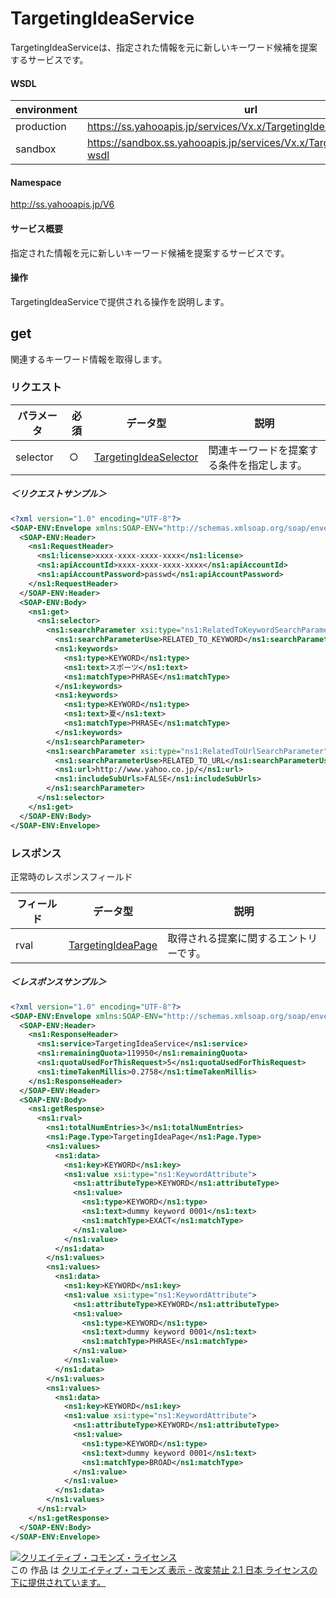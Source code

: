# TargetingIdeaService
TargetingIdeaServiceは、指定された情報を元に新しいキーワード候補を提案するサービスです。

#### WSDL
| environment | url |
|---|---|
| production  | https://ss.yahooapis.jp/services/Vx.x/TargetingIdeaService?wsdl|
| sandbox  | https://sandbox.ss.yahooapis.jp/services/Vx.x/TargetingIdeaService?wsdl|

#### Namespace
http://ss.yahooapis.jp/V6

#### サービス概要
指定された情報を元に新しいキーワード候補を提案するサービスです。

#### 操作
TargetingIdeaServiceで提供される操作を説明します。

## get
関連するキーワード情報を取得します。

### リクエスト
| パラメータ | 必須 | データ型 | 説明 | 
|---|---|---|---|
| selector | ○ | [TargetingIdeaSelector](../data/TargetingIdeaSelector.md) | 関連キーワードを提案する条件を指定します。 | 

##### ＜リクエストサンプル＞
```xml
<?xml version="1.0" encoding="UTF-8"?>
<SOAP-ENV:Envelope xmlns:SOAP-ENV="http://schemas.xmlsoap.org/soap/envelope/" xmlns:ns1="http://ss.yahooapis.jp/V6" xmlns:xsi="http://www.w3.org/2001/XMLSchema-instance">
  <SOAP-ENV:Header>
    <ns1:RequestHeader>
      <ns1:license>xxxx-xxxx-xxxx-xxxx</ns1:license>
      <ns1:apiAccountId>xxxx-xxxx-xxxx-xxxx</ns1:apiAccountId>
      <ns1:apiAccountPassword>passwd</ns1:apiAccountPassword>
    </ns1:RequestHeader>
  </SOAP-ENV:Header>
  <SOAP-ENV:Body>
    <ns1:get>
      <ns1:selector>
        <ns1:searchParameter xsi:type="ns1:RelatedToKeywordSearchParameter">
          <ns1:searchParameterUse>RELATED_TO_KEYWORD</ns1:searchParameterUse>
          <ns1:keywords>
            <ns1:type>KEYWORD</ns1:type>
            <ns1:text>スポーツ</ns1:text>
            <ns1:matchType>PHRASE</ns1:matchType>
          </ns1:keywords>
          <ns1:keywords>
            <ns1:type>KEYWORD</ns1:type>
            <ns1:text>夏</ns1:text>
            <ns1:matchType>PHRASE</ns1:matchType>
          </ns1:keywords>
        </ns1:searchParameter>
        <ns1:searchParameter xsi:type="ns1:RelatedToUrlSearchParameter">
          <ns1:searchParameterUse>RELATED_TO_URL</ns1:searchParameterUse>
          <ns1:url>http://www.yahoo.co.jp/</ns1:url>
          <ns1:includeSubUrls>FALSE</ns1:includeSubUrls>
        </ns1:searchParameter>
      </ns1:selector>
    </ns1:get>
  </SOAP-ENV:Body>
</SOAP-ENV:Envelope>
```

### レスポンス
正常時のレスポンスフィールド

| フィールド | データ型 | 説明 | 
|---|---|---|
| rval | [TargetingIdeaPage](../data/TargetingIdeaPage.md) | 取得される提案に関するエントリーです。 | 

##### ＜レスポンスサンプル＞
```xml
<?xml version="1.0" encoding="UTF-8"?>
<SOAP-ENV:Envelope xmlns:SOAP-ENV="http://schemas.xmlsoap.org/soap/envelope/" xmlns:ns1="http://ss.yahooapis.jp/V6" xmlns:xsi="http://www.w3.org/2001/XMLSchema-instance">
  <SOAP-ENV:Header>
    <ns1:ResponseHeader>
      <ns1:service>TargetingIdeaService</ns1:service>
      <ns1:remainingQuota>119950</ns1:remainingQuota>
      <ns1:quotaUsedForThisRequest>5</ns1:quotaUsedForThisRequest>
      <ns1:timeTakenMillis>0.2758</ns1:timeTakenMillis>
    </ns1:ResponseHeader>
  </SOAP-ENV:Header>
  <SOAP-ENV:Body>
    <ns1:getResponse>
      <ns1:rval>
        <ns1:totalNumEntries>3</ns1:totalNumEntries>
        <ns1:Page.Type>TargetingIdeaPage</ns1:Page.Type>
        <ns1:values>
          <ns1:data>
            <ns1:key>KEYWORD</ns1:key>
            <ns1:value xsi:type="ns1:KeywordAttribute">
              <ns1:attributeType>KEYWORD</ns1:attributeType>
              <ns1:value>
                <ns1:type>KEYWORD</ns1:type>
                <ns1:text>dummy keyword 0001</ns1:text>
                <ns1:matchType>EXACT</ns1:matchType>
              </ns1:value>
            </ns1:value>
          </ns1:data>
        </ns1:values>
        <ns1:values>
          <ns1:data>
            <ns1:key>KEYWORD</ns1:key>
            <ns1:value xsi:type="ns1:KeywordAttribute">
              <ns1:attributeType>KEYWORD</ns1:attributeType>
              <ns1:value>
                <ns1:type>KEYWORD</ns1:type>
                <ns1:text>dummy keyword 0001</ns1:text>
                <ns1:matchType>PHRASE</ns1:matchType>
              </ns1:value>
            </ns1:value>
          </ns1:data>
        </ns1:values>
        <ns1:values>
          <ns1:data>
            <ns1:key>KEYWORD</ns1:key>
            <ns1:value xsi:type="ns1:KeywordAttribute">
              <ns1:attributeType>KEYWORD</ns1:attributeType>
              <ns1:value>
                <ns1:type>KEYWORD</ns1:type>
                <ns1:text>dummy keyword 0001</ns1:text>
                <ns1:matchType>BROAD</ns1:matchType>
              </ns1:value>
            </ns1:value>
          </ns1:data>
        </ns1:values>
      </ns1:rval>
    </ns1:getResponse>
  </SOAP-ENV:Body>
</SOAP-ENV:Envelope>
```

<a rel="license" href="http://creativecommons.org/licenses/by-nd/2.1/jp/"><img alt="クリエイティブ・コモンズ・ライセンス" style="border-width:0" src="https://i.creativecommons.org/l/by-nd/2.1/jp/88x31.png" /></a><br />この 作品 は <a rel="license" href="http://creativecommons.org/licenses/by-nd/2.1/jp/">クリエイティブ・コモンズ 表示 - 改変禁止 2.1 日本 ライセンスの下に提供されています。</a>
